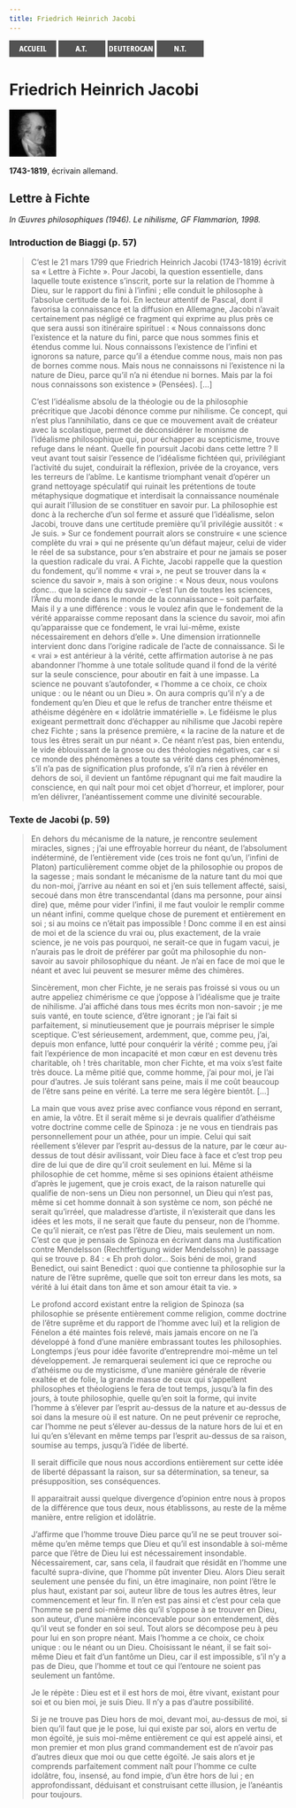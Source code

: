 ```yaml
---
title: Friedrich Heinrich Jacobi
---
```

[<img src="/images/accueil.png">](/)
[<img src="/images/ancientestament.png">](/pages/ancientestament.html)
[<img src="/images/deuterocanoniques.png">](/pages/deuterocanoniques.html)
[<img src="/images/nouveautestament.png">](/pages/nouveautestament.html)

# Friedrich Heinrich Jacobi

[<img src="/images/friedrichheinrichjacobi.png">](https://fr.wikipedia.org/wiki/Friedrich_Heinrich_Jacobi)

**1743-1819**, écrivain allemand.


## Lettre à Fichte <a name="titre"></a>
*In Œuvres philosophiques (1946). Le nihilisme, GF Flammarion, 1998.*

### Introduction de Biaggi (p. 57)
>C’est le 21 mars 1799 que Friedrich Heinrich Jacobi (1743-1819) écrivit sa « Lettre à Fichte ». Pour Jacobi, la question essentielle, dans laquelle toute existence s’inscrit, porte sur la relation de l’homme à Dieu, sur le rapport du fini à l’infini ; elle conduit le philosophe à l’absolue certitude de la foi. En lecteur attentif de Pascal, dont il favorisa la connaissance et la diffusion en Allemagne, Jacobi n’avait certainement pas négligé ce fragment qui exprime au plus près ce que sera aussi son itinéraire spirituel : « Nous connaissons donc l’existence et la nature du fini, parce que nous sommes finis et étendus comme lui. Nous connaissons l’existence de l’infini et ignorons sa nature, parce qu’il a étendue comme nous, mais non pas de bornes comme nous. Mais nous ne connaissons ni l’existence ni la nature de Dieu, parce qu’il n’a ni étendue ni bornes. Mais par la foi nous connaissons son existence » (Pensées). […]
>
>C’est l’idéalisme absolu de la théologie ou de la philosophie précritique que Jacobi dénonce comme pur nihilisme. Ce concept, qui n’est plus l’annihilatio, dans ce que ce mouvement avait de créateur avec la scolastique, permet de déconsidérer le monisme de l’idéalisme philosophique qui, pour échapper au scepticisme, trouve refuge dans le néant. Quelle fin poursuit Jacobi dans cette lettre ? Il veut avant tout saisir l’essence de l’idéalisme fichtéen qui, privilégiant l’activité du sujet, conduirait la réflexion, privée de la croyance, vers les terreurs de l’abîme. Le kantisme triomphant venait d’opérer un grand nettoyage spéculatif qui ruinait les prétentions de toute métaphysique dogmatique et interdisait la connaissance nouménale qui aurait l’illusion de se constituer en savoir pur. La philosophie est donc à la recherche d’un sol ferme et assuré que l’idéalisme, selon Jacobi, trouve dans une certitude première qu’il privilégie aussitôt : « Je suis. » Sur ce fondement pourrait alors se construire « une science complète du vrai » qui ne présente qu’un défaut majeur, celui de vider le réel de sa substance, pour s’en abstraire et pour ne jamais se poser la question radicale du vrai. A Fichte, Jacobi rappelle que la question du fondement, qu’il nomme « vrai », ne peut se trouver dans la « science du savoir », mais à son origine : « Nous deux, nous voulons donc… que la science du savoir – c’est l’un de toutes les sciences, l’Âme du monde dans le monde de la connaissance – soit parfaite. Mais il y a une différence : vous le voulez afin que le fondement de la vérité apparaisse comme reposant dans la science du savoir, moi afin qu’apparaisse que ce fondement, le vrai lui-même, existe nécessairement en dehors d’elle ». Une dimension irrationnelle intervient donc dans l’origine radicale de l’acte de connaissance. Si le « vrai » est antérieur à la vérité, cette affirmation autorise à ne pas abandonner l’homme à une totale solitude quand il fond de la vérité sur la seule conscience, pour aboutir en fait à une impasse. La science ne pouvant s’autofonder, « l’homme a ce choix, ce choix unique : ou le néant ou un Dieu ». On aura compris qu’il n’y a de fondement qu’en Dieu et que le refus de trancher entre théisme et athéisme dégénère en « idolâtrie immatérielle ». Le fidéisme le plus exigeant permettrait donc d’échapper au nihilisme que Jacobi repère chez Fichte ; sans la présence première, « la racine de la nature et de tous les êtres serait un pur néant ». Ce néant n’est pas, bien entendu, le vide éblouissant de la gnose ou des théologies négatives, car « si ce monde des phénomènes a toute sa vérité dans ces phénomènes, s’il n’a pas de signification plus profonde, s’il n’a rien à révéler en dehors de soi, il devient un fantôme répugnant qui me fait maudire la conscience, en qui naît pour moi cet objet d’horreur, et implorer, pour m’en délivrer, l’anéantissement comme une divinité secourable.

### Texte de Jacobi (p. 59)
>En dehors du mécanisme de la nature, je rencontre seulement miracles, signes ; j’ai une effroyable horreur du néant, de l’absolument indéterminé, de l’entièrement vide (ces trois ne font qu’un, l’infini de Platon) particulièrement comme objet de la philosophie ou propos de la sagesse ; mais sondant le mécanisme de la nature tant du moi que du non-moi, j’arrive au néant en soi et j’en suis tellement affecté, saisi, secoué dans mon être transcendantal (dans ma personne, pour ainsi dire) que, même pour vider l’infini, il me faut vouloir le remplir comme un néant infini, comme quelque chose de purement et entièrement en soi ; si au moins ce n’était pas impossible ! Donc comme il en est ainsi de moi et de la science du vrai ou, plus exactement, de la vraie science, je ne vois pas pourquoi, ne serait-ce que in fugam vacui, je n’aurais pas le droit de préférer par goût ma philosophie du non-savoir au savoir philosophique du néant. Je n’ai en face de moi que le néant et avec lui peuvent se mesurer même des chimères.
>
>Sincèrement, mon cher Fichte, je ne serais pas froissé si vous ou un autre appeliez chimérisme ce que j’oppose à l’idéalisme que je traite de nihilisme. J’ai affiché dans tous mes écrits mon non-savoir ; je me suis vanté, en toute science, d’être ignorant ; je l’ai fait si parfaitement, si minutieusement que je pourrais mépriser le simple sceptique. C’est sérieusement, ardemment, que, comme peu, j’ai, depuis mon enfance, lutté pour conquérir la vérité ; comme peu, j’ai fait l’expérience de mon incapacité et mon cœur en est devenu très charitable, oh ! très charitable, mon cher Fichte, et ma voix s’est faite très douce. La même pitié que, comme homme, j’ai pour moi, je l’ai pour d’autres. Je suis tolérant sans peine, mais il me coût beaucoup de l’être sans peine en vérité. La terre me sera légère bientôt. […]
>
>La main que vous avez prise avec confiance vous répond en serrant, en amie, la vôtre. Et il serait même si je devrais qualifier d’athéisme votre doctrine comme celle de Spinoza : je ne vous en tiendrais pas personnellement pour un athée, pour un impie. Celui qui sait réellement s’élever par l’esprit au-dessus de la nature, par le cœur au-dessus de tout désir avilissant, voir Dieu face à face et c’est trop peu dire de lui que de dire qu’il croit seulement en lui. Même si la philosophie de cet homme, même si ses opinions étaient athéisme d’après le jugement, que je crois exact, de la raison naturelle qui qualifie de non-sens un Dieu non personnel, un Dieu qui n’est pas, même si cet homme donnait à son système ce nom, son péché ne serait qu’irréel, que maladresse d’artiste, il n’existerait que dans les idées et les mots, il ne serait que faute du penseur, non de l’homme. Ce qu’il nierait, ce n’est pas l’être de Dieu, mais seulement un nom. C’est ce que je pensais de Spinoza en écrivant dans ma Justification contre Mendelsson (Rechtfertigung wider Mendelssohn) le passage qui se trouve p. 84 : « Eh proh dolor… Sois béni de moi, grand Benedict, oui saint Benedict : quoi que contienne ta philosophie sur la nature de l’être suprême, quelle que soit ton erreur dans les mots, sa vérité à lui était dans ton âme et son amour était ta vie. »
>
>Le profond accord existant entre la religion de Spinoza (sa philosophie se présente entièrement comme religion, comme doctrine de l’être suprême et du rapport de l’homme avec lui) et la religion de Fénelon a été maintes fois relevé, mais jamais encore on ne l’a développé à fond d’une manière embrassant toutes les philosophies. Longtemps j’eus pour idée favorite d’entreprendre moi-même un tel développement. Je remarquerai seulement ici que ce reproche ou d’athéisme ou de mysticisme, d’une manière générale de rêverie exaltée et de folie, la grande masse de ceux qui s’appellent philosophes et théologiens le fera de tout temps, jusqu’à la fin des jours, à toute philosophie, quelle qu’en soit la forme, qui invite l’homme à s’élever par l’esprit au-dessus de la nature et au-dessus de soi dans la mesure où il est nature. On ne peut prévenir ce reproche, car l’homme ne peut s’élever au-dessus de la nature hors de lui et en lui qu’en s’élevant en même temps par l’esprit au-dessus de sa raison, soumise au temps, jusqu’à l’idée de liberté.
>
>Il serait difficile que nous nous accordions entièrement sur cette idée de liberté dépassant la raison, sur sa détermination, sa teneur, sa présupposition, ses conséquences.
>
>Il apparaitrait aussi quelque divergence d’opinion entre nous à propos de la différence que tous deux, nous établissons, au reste de la même manière, entre religion et idolâtrie.
>
>J’affirme que l’homme trouve Dieu parce qu’il ne se peut trouver soi-même qu’en même temps que Dieu et qu’il est insondable à soi-même parce que l’être de Dieu lui est nécessairement insondable. Nécessairement, car, sans cela, il faudrait que résidât en l’homme une faculté supra-divine, que l’homme pût inventer Dieu. Alors Dieu serait seulement une pensée du fini, un être imaginaire, non point l’être le plus haut, existant par soi, auteur libre de tous les autres êtres, leur commencement et leur fin. Il n’en est pas ainsi et c’est pour cela que l’homme se perd soi-même dès qu’il s’oppose à se trouver en Dieu, son auteur, d’une manière inconcevable pour son entendement, dès qu’il veut se fonder en soi seul. Tout alors se décompose peu à peu pour lui en son propre néant. Mais l’homme a ce choix, ce choix unique : ou le néant ou un Dieu. Choisissant le néant, il se fait soi-même Dieu et fait d’un fantôme un Dieu, car il est impossible, s’il n’y a pas de Dieu, que l’homme et tout ce qui l’entoure ne soient pas seulement un fantôme.
>
>Je le répète : Dieu est et il est hors de moi, être vivant, existant pour soi et ou bien moi, je suis Dieu. Il n’y a pas d’autre possibilité.
>
>Si je ne trouve pas Dieu hors de moi, devant moi, au-dessus de moi, si bien qu’il faut que je le pose, lui qui existe par soi, alors en vertu de mon égoïté, je suis moi-même entièrement ce qui est appelé ainsi, et mon premier et mon plus grand commandement est de n’avoir pas d’autres dieux que moi ou que cette égoïté. Je sais alors et je comprends parfaitement comment naît pour l’homme ce culte idolâtre, fou, insensé, au fond impie, d’un être hors de lui ; en approfondissant, déduisant et construisant cette illusion, je l’anéantis pour toujours.

